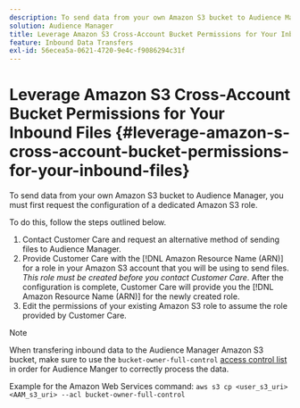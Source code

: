 ```yaml
---
description: To send data from your own Amazon S3 bucket to Audience Manager, you must first request the configuration of a dedicated Amazon S3 role.
solution: Audience Manager
title: Leverage Amazon S3 Cross-Account Bucket Permissions for Your Inbound Files
feature: Inbound Data Transfers
exl-id: 56ecea5a-0621-4720-9e4c-f9086294c31f
---
```

# Leverage Amazon S3 Cross-Account Bucket Permissions for Your Inbound Files {#leverage-amazon-s-cross-account-bucket-permissions-for-your-inbound-files}

To send data from your own Amazon S3 bucket to Audience Manager, you must first request the configuration of a dedicated Amazon S3 role.

To do this, follow the steps outlined below.

1. Contact Customer Care and request an alternative method of sending files to Audience Manager.
2. Provide Customer Care with the [!DNL Amazon Resource Name (ARN)] for a role in your Amazon S3 account that you will be using to send files. _This role must be created before you contact Customer Care_. After the configuration is complete, Customer Care will provide you the [!DNL Amazon Resource Name (ARN)] for the newly created role.
3. Edit the permissions of your existing Amazon S3 role to assume the role provided by Customer Care.

>[!NOTE]
>
>When transfering inbound data to the Audience Manager Amazon S3 bucket, make sure to use the `bucket-owner-full-control` [access control list](https://docs.aws.amazon.com/AmazonS3/latest/userguide/about-object-ownership.html) in order for Audience Manger to correctly process the data.
>
>Example for the Amazon Web Services command: `aws s3 cp <user_s3_uri> <AAM_s3_uri> --acl bucket-owner-full-control`
